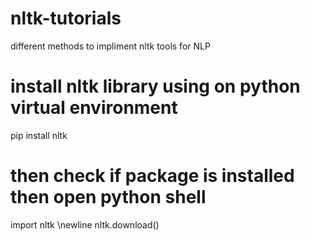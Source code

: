 # nltk-tutorials
different methods to impliment nltk tools for NLP

# install nltk library using on python virtual environment
pip install nltk

# then check if package is installed then open python shell
 import nltk \newline
 nltk.download()
 
 
